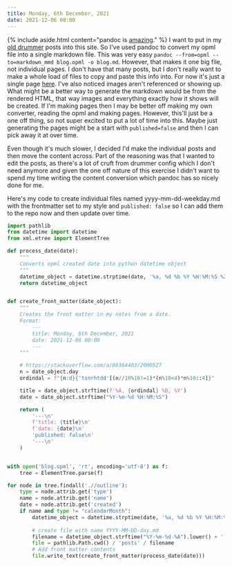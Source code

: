 ```yaml
---
title: Monday, 6th December, 2021
date: 2021-12-06 00:00
---
```


{% include aside.html content="pandoc is [amazing](https://pandoc.org/demos.html)." %}
I want to put in my [old drummer](http://oldschool.scripting.com/thealexjj/?tab=blog) posts into this site. So I've used pandoc to convert my opml file into a single markdown file. This was very easy `pandoc --from=opml --to=markdown_mmd blog.opml -o blog.md`. However, that makes it one big file, not individual pages. I don't have that many posts, but I don't really want to make a whole load of files to copy and paste this info into. For now it's just a single page [here](/blog). I've also noticed images aren't referenced or showing up. What might be a better way to generate the markdown would be from the rendered HTML, that way images and everything exactly how it shows will be created. If I'm making pages then I may be better off making my own converter, reading the opml and making pages. However, this'll just be a one off thing, so not super excited to put a lot of time into this. Maybe just generating the pages might be a start with `published=false` and then I can pick away it at over time.

Even though it's much slower, I decided I'd make the individual posts and then move the content across. Part of the reasoning was that I wanted to edit the posts, as there's a lot of cruft from drummer config which I don't need anymore and given the one off nature of this exercise I didn't want to spend my time writing the content conversion which pandoc has so nicely done for me.

Here's my code to create individual files named yyyy-mm-dd-weekday.md with the frontmatter set to my style and `published: false` so I can add them to the repo now and then update over time.

```python
import pathlib
from datetime import datetime
from xml.etree import ElementTree

def process_date(date):
    """
    Converts opml created date into python datetime object
    """
    datetime_object = datetime.strptime(date, '%a, %d %b %Y %H:%M:%S %Z')
    return datetime_object


def create_front_matter(date_object):
    """
    Creates the front matter in my notes from a date. 
    Format:
        ---
        title: Monday, 6th December, 2021
        date: 2021-12-06 00:00
        ---
    """

    # https://stackoverflow.com/a/66364403/2000527
    n = date_object.day
    ordindal = f"{n:d}{'tsnrhtdd'[(n//10%10!=1)*(n%10<4)*n%10::4]}"

    title = date_object.strftime(f'%A, {ordindal} %B, %Y')
    date = date_object.strftime("%Y-%m-%d %H:%M:%S")

    return (
        '---\n'
        f'title: {title}\n'
        f'date: {date}\n'
        'published: false\n'
        '---\n'
    )


with open('blog.opml', 'rt', encoding='utf-8') as f:
    tree = ElementTree.parse(f)

for node in tree.findall('.//outline'):
    type = node.attrib.get('type')
    name = node.attrib.get('name')
    date = node.attrib.get('created')
    if name and type != "calendarMonth":
        datetime_object = datetime.strptime(date, '%a, %d %b %Y %H:%M:%S %Z')
               
        # create file with name YYYY-MM-DD-day.md
        filename = datetime_object.strftime("%Y-%m-%d-%A").lower() + '.md'
        file = pathlib.Path.cwd() / 'posts' / filename
        # Add front matter contents
        file.write_text(create_front_matter(process_date(date)))
```